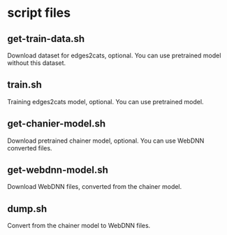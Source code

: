 # script files

## get-train-data.sh

Download dataset for edges2cats, optional. You can use pretrained model without this dataset.

## train.sh

Training edges2cats model, optional. You can use pretrained model.

## get-chanier-model.sh

Download pretrained chainer model, optional. You can use WebDNN converted files.

## get-webdnn-model.sh

Download WebDNN files, converted from the chainer model.

## dump.sh

Convert from the chainer model to WebDNN files.
